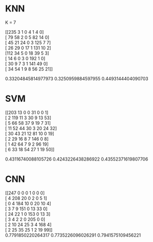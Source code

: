 
# KNN  

K = 7  

[[235   3   1   0   4   1   4   0]  
 [ 79  58   2   0   5  82  14   0]  
 [ 45  21  24   0   3 125   7   7]  
 [ 26  29   0  17   1 131  10   2]  
 [112  34   5   0  18  39   5   3]  
 [ 14   6   0   3   0 192   1   0]  
 [ 30   9   7   3   1 141  49   0]  
 [ 34  54   1   9   8  56  25  21]]  

0.33204845814977973 0.3250959884597955 0.4493144404090703  

# SVM

[[203  13   0   0  31   0   0   1]  
 [  2 119  11   3  30   9  13  53]  
 [  5  66  58  37   9  19   7  31]  
 [ 11  52  44  30   3  20  24  32]  
 [ 30  43  21  12  81  10   0  19]  
 [  2  29  16   8   7 146   0   8]  
 [  1  42  64   7   9   2  96  19]  
 [  6  33  18  54  27   1  19  50]]  

0.43116740088105726 0.4243226438286922 0.43552371619807706  

# CNN

[[247   0   0   0   1   0   0   0]  
 [  4 208  20   0   2   0   5   1]  
 [  0   4 184  10   0  20  10   4]  
 [  3   7   9 151   0  13  33   0]  
 [ 24  22   1   0 153   0  13   3]  
 [  3   4   2   2   0 205   0   0]  
 [  2  10  24  25   3   4 168   4]  
 [  2  25  35  25   1   2  19  99]]  
0.7791850220264317 0.7735226096026291 0.7941575109456221  
